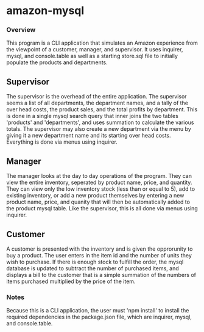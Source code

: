 # amazon-mysql

### Overview

This program is a CLI application that simulates an Amazon experience from the viewpoint of a customer, manager, and supervisor. It uses inquirer, mysql, and console.table as well as a starting store.sql file to initially populate the products and departments. 

## Supervisor

The supervisor is the overhead of the entire application. The supervisor seems a list of all departments, the department names, and a tally of the over head costs, the product sales, and the total profits by department. This is done in a single mysql search query that inner joins the two tables 'products' and 'departments', and uses summation to calculate the various totals. The supervisor may also create a new department via the menu by giving it a new department name and its starting over head costs. Everything is done via menus using inquirer.

## Manager

The manager looks at the day to day operations of the program. They can view the entire inventory, seperated by product name, price, and quantity. They can view only the low inventory stock (less than or equal to 5), add to existing inventory, or add a new product themselves by entering a new product name, price, and quanity that will then be automatically added to the product mysql table. Like the supervisor, this is all done via menus using inquirer.

## Customer

A customer is presented with the inventory and is given the opprorunity to buy a product. The user enters in the item id and the number of units they wish to purchase. If there is enough stock to fulfill the order, the mysql database is updated to subtract the number of purchased items, and displays a bill to the customer that is a simple summation of the numbers of items purchased multiplied by the price of the item. 

### Notes

Because this is a CLI application, the user must 'npm install' to install the required dependencies in the package.json file, which are inquirer, mysql, and console.table. 